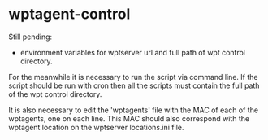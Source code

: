 # wptagent-control

Still pending:
* environment variables for wptserver url and full path of wpt control directory.

For the meanwhile it is necessary to run the script via command line. If the script should be run with cron then all the scripts must contain the full path of the wpt control directory.

It is also necessary to edit the 'wptagents' file with the MAC of each of the wptagents, one on each line. This MAC should also correspond with the wptagent location on the wptserver locations.ini file.
